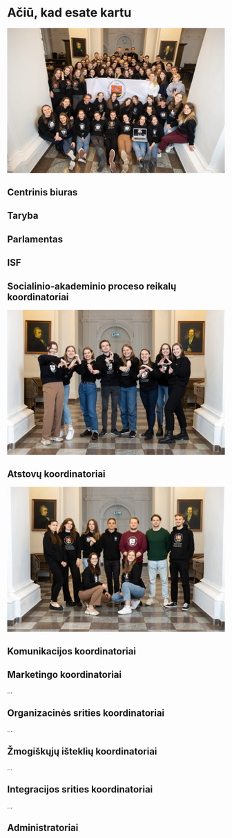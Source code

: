 <script setup lang="ts">
import { teamPhotos, biuras, socakad, atstovai, kom, org, mark, hr, integration, admin, pkp, intl, lsp, other } from '../data/bendruomene'
import TeamAvatarLayout from '../components/TeamAvatarLayout.vue'
import PhotoGrid from '../components/PhotoGrid.vue'
</script>

# Ačiū, kad esate kartu

![VU SA](public/img/bendros-nuotraukos/VU-SA.jpg)

<PhotoGrid :photos="teamPhotos" />

## Centrinis biuras

<TeamAvatarLayout :members="biuras" />

## Taryba

## Parlamentas

## ISF

## Socialinio-akademinio proceso reikalų koordinatoriai

![Socakad](public/img/bendros-nuotraukos/AASA.jpg)

<TeamAvatarLayout :members="socakad" />

## Atstovų koordinatoriai

![Atstovų koordinatoriai](public/img/bendros-nuotraukos/Atstovai.jpg)

<TeamAvatarLayout :members="atstovai" />

## Komunikacijos koordinatoriai

<TeamAvatarLayout :members="kom" />

## Marketingo koordinatoriai

...

## Organizacinės srities koordinatoriai

...

## Žmogiškųjų išteklių koordinatoriai

...

## Integracijos srities koordinatoriai

...

## Administratoriai

<TeamAvatarLayout :members="admin" />
